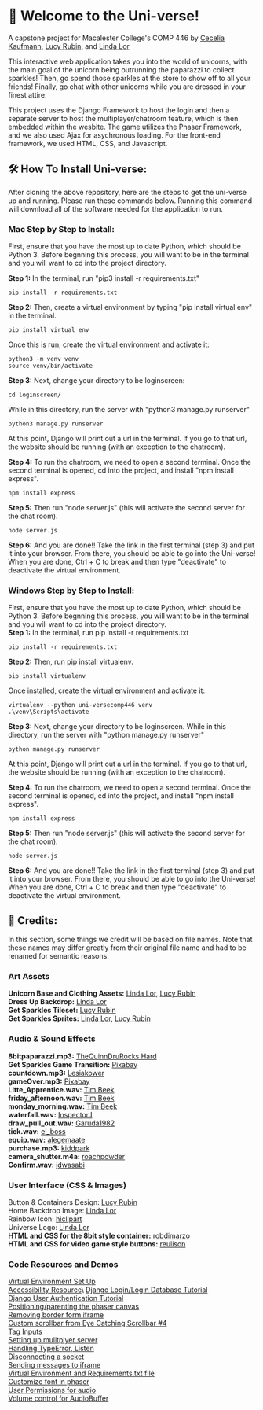 # 🦄 Welcome to the Uni-verse!

A capstone project for Macalester College's COMP 446 by [Cecelia Kaufmann](https://github.com/cecelia-kaufmann1), [Lucy Rubin](https://github.com/lucyrubin), and [Linda Lor](https://github.com/LindaLor028)

This interactive web application takes you into the world of unicorns, with the main goal of the unicorn being outrunning the paparazzi to collect sparkles! Then, go spend those sparkles at the store to show off to all your friends! Finally, go chat with other unicorns while you are dressed in your finest attire. 

This project uses the Django Framework to host the login and then a separate server to host the multiplayer/chatroom feature, which is then embedded within the wesbite. The game utilizes the Phaser Framework, and we also used Ajax for asychronous loading. For the front-end framework, we used HTML, CSS, and Javascript. 

## 🛠 How To Install Uni-verse:
After cloning the above repository, here are the steps to get the uni-verse up and running. Please run these commands below. Running this command will download all of the software needed for the application to run. 

### Mac Step by Step to Install:
First, ensure that you have the most up to date Python, which should be Python 3. Before begnning this process, you will want to be in the terminal and you will want to cd into the project directory.

**Step 1:** In the terminal, run "pip3 install -r requirements.txt" 
```
pip install -r requirements.txt
```

**Step 2:** Then, create a virtual environment by typing "pip install virtual env" in the terminal. 
```
pip install virtual env
```
Once this is run, create the virtual environment and activate it: 
```
python3 -m venv venv
source venv/bin/activate
```
**Step 3:** Next, change your directory to be loginscreen:
```
cd loginscreen/
```
While in this directory, run the server with "python3 manage.py runserver"
```
python3 manage.py runserver
```
At this point, Django will print out a url in the terminal. If you go to that url, the website should be running (with an exception to the chatroom). 

**Step 4:** To run the chatroom, we need to open a second terminal. Once the second terminal is opened, cd into the project, and install "npm install express". 
```
npm install express
```
**Step 5:** Then run "node server.js" (this will activate the second server for the chat room). 
```
node server.js
```
**Step 6:** And you are done!! Take the link in the first terminal (step 3) and put it into your browser. From there, you should be able to go into the Uni-verse! When you are done, Ctrl + C to break and then type "deactivate" to deactivate the virtual environment. 

### Windows Step by Step to Install:
First, ensure that you have the most up to date Python, which should be Python 3. Before begnning this process, you will want to be in the terminal and you will want to cd into the project directory. \
**Step 1:** In the terminal, run pip install -r requirements.txt 
```
pip install -r requirements.txt
```
**Step 2:** Then, run pip install virtualenv.
```
pip install virtualenv
```
Once installed, create the virtual environment and activate it: 
```
virtualenv --python uni-versecomp446 venv
.\venv\Scripts\activate
```
**Step 3:** Next, change your directory to be loginscreen. While in this directory, run the server with "python manage.py runserver"
```
python manage.py runserver
```
At this point, Django will print out a url in the terminal. If you go to that url, the website should be running (with an exception to the chatroom). 


**Step 4:** To run the chatroom, we need to open a second terminal. Once the second terminal is opened, cd into the project, and install "npm install express". 
```
npm install express
```
**Step 5:** Then run "node server.js" (this will activate the second server for the chat room). 
```
node server.js
```

**Step 6:** And you are done!! Take the link in the first terminal (step 3) and put it into your browser. From there, you should be able to go into the Uni-verse! When you are done, Ctrl + C to break and then type "deactivate" to deactivate the virtual environment. 


## 📝 Credits:
In this section, some things we credit will be based on file names. Note that these names may differ greatly from their original file name and had to be renamed for semantic reasons. 
### Art Assets
**Unicorn Base and Clothing Assets:** [Linda Lor](https://github.com/LindaLor028), [Lucy Rubin](https://github.com/lucyrubin) \
**Dress Up Backdrop:** [Linda Lor](https://github.com/LindaLor028) \
**Get Sparkles Tileset:** [Lucy Rubin](https://github.com/lucyrubin) \
**Get Sparkles Sprites:** [Linda Lor](https://github.com/LindaLor028), [Lucy Rubin](https://github.com/lucyrubin)

### Audio & Sound Effects
**8bitpaparazzi.mp3:** [TheQuinnDruRocks Hard ](https://www.youtube.com/watch?v=V0ZvdCeIPzM&ab_channel=TheQuinnDruRocksHard)\
**Get Sparkles Game Transition:** [Pixabay](https://pixabay.com/sound-effects/?utm_source=link-attribution&utm_medium=referral&utm_campaign=music&utm_content=6104)\
**countdown.mp3:** [Lesiakower](https://pixabay.com/sound-effects//?utm_source=link-attribution&utm_medium=referral&utm_campaign=music&utm_content=151797)\
**gameOver.mp3:** [Pixabay](https://pixabay.com/?utm_source=link-attribution&utm_medium=referral&utm_campaign=music&utm_content=38507)\
**Litte_Apprentice.wav:** [Tim Beek](https://soundcloud.com/timbeek/little-apprentice)\
**friday_afternoon.wav:** [Tim Beek](https://soundcloud.com/timbeek/little-apprentice)\
**monday_morning.wav:** [Tim Beek](https://soundcloud.com/timbeek/little-apprentice)\
**waterfall.wav:** [InspectorJ](https://freesound.org/people/InspectorJ/sounds/365919/)\
**draw_pull_out.wav:** [Garuda1982](https://freesound.org/people/Garuda1982/sounds/561406/)\
**tick.wav:** [el_boss](https://freesound.org/people/el_boss/sounds/628638/)\
**equip.wav:** [alegemaate](https://freesound.org/people/alegemaate/sounds/667271/)\
**purchase.mp3:** [kiddpark](https://freesound.org/people/kiddpark/sounds/201159/)\
**camera_shutter.m4a:** [roachpowder](https://freesound.org/people/roachpowder/sounds/170229/)\
**Confirm.wav:** [jdwasabi](https://jdwasabi.itch.io/8-bit-16-bit-sound-effects-pack)



### User Interface (CSS & Images) 
Button & Containers Design: [Lucy Rubin](https://github.com/lucyrubin)\
Home Backdrop Image: [Linda Lor](https://github.com/LindaLor028)\
Rainbow Icon: [hiclipart](https://www.hiclipart.com/free-transparent-background-png-clipart-itxob/download)\
Universe Logo: [Linda Lor](https://github.com/LindaLor028)\
**HTML and CSS for the 8bit style container:** [robdimarzo](https://codepen.io/robdimarzo/pen/eYWmxKr)\
**HTML and CSS for video game style buttons:** [reulison](https://codepen.io/reulison/pen/WNNVPZq)

### Code Resources and Demos
[Virtual Environment Set Up](https://mothergeo-py.readthedocs.io/en/latest/development/how-to/venv-win.html)\
[Accessibility Resource](https://www.siteimprove.com/glossary/accessible-fonts/#:~:text=The%20most%20accessible%20fonts%20are,also%20considered%20to%20be%20accessible.)\
[Django Login/Login Database Tutorial](https://learndjango.com/tutorials/django-login-and-logout-tutorial)\
[Django User Authentication Tutorial](https://developer.mozilla.org/en-US/docs/Learn/Server-side/Django/Authentication)\
[Positioning/parenting the phaser canvas](https://phaser.discourse.group/t/how-do-i-move-phaser-game-to-the-center-of-a-browser/8577)\
[Removing border form iframe](https://stackoverflow.com/questions/65034/remove-border-from-iframe)\
[Custom scrollbar from Eye Catching Scrollbar #4](https://css-tricks.com/classy-and-cool-custom-css-scrollbars-a-showcase/)\
[Tag Inputs](https://www.w3schools.com/tags/tag_input.asp)\
[Setting up mulitplyer server](https://gamedevacademy.org/create-a-basic-multiplayer-game-in-phaser-3-with-socket-io-part-1/#Setting_up_the_server)\
[Handling TypeError, Listen](https://stackoverflow.com/questions/64923775/typeerror-require-listen-is-not-a-function)\
[Disconnecting a socket](https://www.dynetisgames.com/2017/03/06/how-to-make-a-multiplayer-online-game-with-phaser-socket-io-and-node-js/ )\
[Sending messages to iframe](https://javascriptbit.com/transfer-data-between-parent-window-and-iframe-postmessage-api/)\
[Virtual Environment and Requirements.txt file](https://mothergeo-py.readthedocs.io/en/latest/development/how-to/venv-win.html)\
[Customize font in phaser](https://learn.yorkcs.com/2019/09/28/phaser-3-basics-custom-fonts/)\
[User Permissions for audio](https://stackoverflow.com/questions/60427633/how-to-ask-audio-autoplay-permission-in-the-browsersafari-with-javascript)\
[Volume control for AudioBuffer](https://stackoverflow.com/questions/43386277/how-to-control-the-sound-volume-of-audio-buffer-audiocontext)


